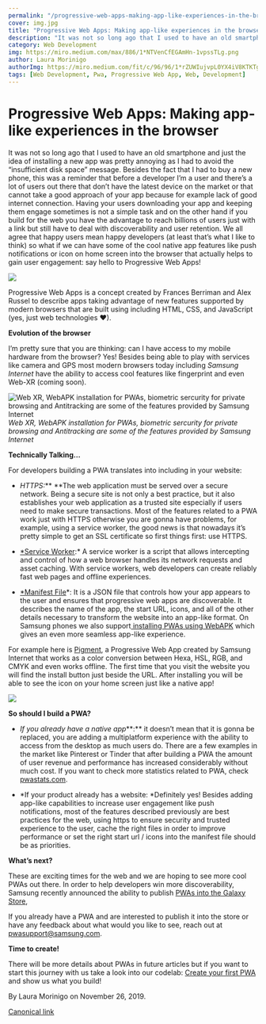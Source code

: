 ```yaml
---
permalink: "/progressive-web-apps-making-app-like-experiences-in-the-browser/"
cover: img.jpg
title: "Progressive Web Apps: Making app-like experiences in the browser"
description: "It was not so long ago that I used to have an old smartphone and just the idea of installing a new app was pretty annoying as I had to avoid the “insufficient disk space” message. Besides the fact that I had to buy a new phone, this was a reminder that before a developer I’m a user and there’s a lot of users out there that don’t have the latest device on the market or that cannot take a good approach of your app because for example lack of good internet connection. Having your users downloading your app and keeping them engage sometimes is not a simple task and on the other hand if you build for the web you have the advantage to reach billions of users just with a link but still have to deal with discoverability and user retention. We all agree that happy users mean happy developers (at least that’s what I like to think) so what if we can have some of the cool native app features like push notifications or icon on home screen into the browser that actually helps to gain user engagement: say hello to Progressive Web Apps!"
category: Web Development
img: https://miro.medium.com/max/886/1*NTVenCfEGAmHn-1vpssTLg.png
author: Laura Morinigo
authorImg: https://miro.medium.com/fit/c/96/96/1*rZUWIujvpL0YX4iV8KTKTg.jpeg
tags: [Web Development, Pwa, Progressive Web App, Web, Development]
---
```


# Progressive Web Apps: Making app-like experiences in the browser

It was not so long ago that I used to have an old smartphone and just the idea of installing a new app was pretty annoying as I had to avoid the “insufficient disk space” message. Besides the fact that I had to buy a new phone, this was a reminder that before a developer I’m a user and there’s a lot of users out there that don’t have the latest device on the market or that cannot take a good approach of your app because for example lack of good internet connection. Having your users downloading your app and keeping them engage sometimes is not a simple task and on the other hand if you build for the web you have the advantage to reach billions of users just with a link but still have to deal with discoverability and user retention. We all agree that happy users mean happy developers (at least that’s what I like to think) so what if we can have some of the cool native app features like push notifications or icon on home screen into the browser that actually helps to gain user engagement: say hello to Progressive Web Apps!

![](https://cdn-images-1.medium.com/max/2000/1*v7OiV8H0CXio6n7LOalJcQ.png)

Progressive Web Apps is a concept created by Frances Berriman and Alex Russel to describe apps taking advantage of new features supported by modern browsers that are built using including HTML, CSS, and JavaScript (yes, just web technologies ❤).

**Evolution of the browser**

I’m pretty sure that you are thinking: can I have access to my mobile hardware from the browser? Yes! Besides being able to play with services like camera and GPS most modern browsers today including *Samsung Internet* have the ability to access cool features like fingerprint and even Web-XR (coming soon).

![Web XR, WebAPK installation for PWAs, biometric sercurity for private browsing and Antitracking are some of the features provided by Samsung Internet](https://cdn-images-1.medium.com/max/2122/1*8lDyAutvfFlvqw-ljQAs4w.png)*Web XR, WebAPK installation for PWAs, biometric sercurity for private browsing and Antitracking are some of the features provided by Samsung Internet*

**Technically Talking…**

For developers building a PWA translates into including in your website:

* *HTTPS:*** **The web application must be served over a secure network. Being a secure site is not only a best practice, but it also establishes your web application as a trusted site especially if users need to make secure transactions. Most of the features related to a PWA work just with HTTPS otherwise you are gonna have problems, for example, using a service worker, the good news is that nowadays it’s pretty simple to get an SSL certificate so first things first: use HTTPS.

* [*Service Worker](https://developer.mozilla.org/en-US/docs/Web/API/ServiceWorker):* A service worker is a script that allows intercepting and control of how a web browser handles its network requests and asset caching. With service workers, web developers can create reliably fast web pages and offline experiences.

* [*Manifest File](https://developer.mozilla.org/en-US/docs/Web/Manifest)*: It is a JSON file that controls how your app appears to the user and ensures that progressive web apps are discoverable. It describes the name of the app, the start URL, icons, and all of the other details necessary to transform the website into an app-like format. On Samsung phones we also support[ installing PWAs using WebAPK](https://medium.com/samsung-internet-dev/new-year-new-samsung-internet-b74f282e4429) which gives an even more seamless app-like experience.

For example here is [Pigment](https://samsunginternet-pigment.glitch.me/), a Progressive Web App created by Samsung Internet that works as a color conversion between Hexa, HSL, RGB, and CMYK and even works offline. The first time that you visit the website you will find the install button just beside the URL. After installing you will be able to see the icon on your home screen just like a native app!

![](https://cdn-images-1.medium.com/max/2000/1*NTVenCfEGAmHn-1vpssTLg.png)

**So should I build a PWA?**

* *If you already have a native app***:** it doesn’t mean that it is gonna be replaced, you are adding a multiplatform experience with the ability to access from the desktop as much users do. There are a few examples in the market like Pinterest or Tinder that after building a PWA the amount of user revenue and performance has increased considerably without much cost. If you want to check more statistics related to PWA, check [pwastats.com](https://www.pwastats.com/).

* *If your product already has a website: *Definitely yes! Besides adding app-like capabilities to increase user engagement like push notifications, most of the features described previously are best practices for the web, using https to ensure security and trusted experience to the user, cache the right files in order to improve performance or set the right start url / icons into the manifest file should be as priorities.

**What’s next?**

These are exciting times for the web and we are hoping to see more cool PWAs out there. In order to help developers win more discoverability, Samsung recently announced the ability to publish [PWAs into the Galaxy Store](https://medium.com/samsung-internet-dev/introducing-progressive-web-apps-to-samsung-galaxy-store-47ecd317725b),

If you already have a PWA and are interested to publish it into the store or have any feedback about what would you like to see, reach out at [pwasupport@samsung.com](mailto:pwasupport@samsung.com).

**Time to create!**

There will be more details about PWAs in future articles but if you want to start this journey with us take a look into our codelab: [Create your first PWA](https://glitch.com/~samsunginternet-pigment-starterkit) and show us what you build!



By Laura Morinigo on November 26, 2019.

[Canonical link](https://medium.com/samsung-internet-dev/progressive-web-apps-making-app-like-experiences-in-the-browser-a15bd388963b)
